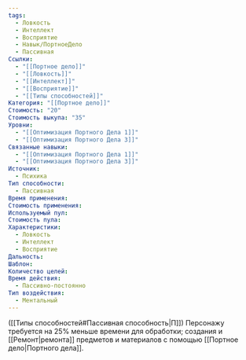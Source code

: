 ```yaml
---
tags:
  - Ловкость
  - Интеллект
  - Восприятие
  - Навык/ПортноеДело
  - Пассивная
Ссылки:
  - "[[Портное дело]]"
  - "[[Ловкость]]"
  - "[[Интеллект]]"
  - "[[Восприятие]]"
  - "[[Типы способностей]]"
Категория: "[[Портное дело]]"
Стоимость: "20"
Стоимость выкупа: "35"
Уровни:
  - "[[Оптимизация Портного Дела 1]]"
  - "[[Оптимизация Портного Дела 3]]"
Связанные навыки:
  - "[[Оптимизация Портного Дела 1]]"
  - "[[Оптимизация Портного Дела 3]]"
Источник:
  - Психика
Тип способности:
  - Пассивная
Время применения: 
Стоимость применения: 
Используемый пул: 
Стоимость пула: 
Характеристики:
  - Ловкость
  - Интеллект
  - Восприятие
Дальность: 
Шаблон: 
Количество целей: 
Время действия:
  - Пассивно-постоянно
Тип воздействия:
  - Ментальный
---
```

([[Типы способностей#Пассивная способность|П]]) Персонажу требуется на 25% меньше времени для обработки; создания и [[Ремонт|ремонта]] предметов и материалов с помощью [[Портное дело|Портного дела]].